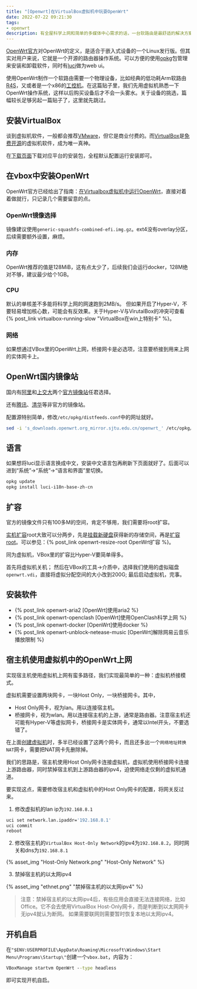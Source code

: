 ```yaml
---
title: "[Openwrt]在VirtualBox虚拟机中玩耍OpenWrt"
date: 2022-07-22 09:21:30
tags:
- openwrt
description: 有全屋科学上网和简单的多媒体中心需求的话，一台软路由是最舒适的解决方案了。谈到软路由那就基本绕不过OpenWrt，先在虚拟机里玩耍一下吧。
---
```

[OpenWrt官方](https://openwrt.org)对OpenWrt的定义，是适合于嵌入式设备的一个Linux发行版。但其实对用户来说，它就是一个开源的路由器操作系统。可以方便的使用[opkg](https://openwrt.org/docs/guide-user/additional-software/opkg)包管理来安装和卸载软件，同时有[luci](https://openwrt.org/docs/guide-user/luci/start)做为web ui。

使用OpenWrt制作一个软路由需要一个物理设备，比如经典的低功耗Arm软路由[R4S](https://openwrt.org/toh/friendlyarm/nanopi_r4s_v1)，又或者是一个x86的[工控机](https://item.jd.com/10040065077494.html)。在这篇贴子里，我们先用虚拟机熟悉一下OpenWrt操作系统，这样以后购买设备后才不会一头雾水。关于设备的挑选，篇幅较长足够另起一篇贴子了，这里就先跳过。

## 安装VirtualBox

谈到虚拟机软件，一般都会推荐[VMware](https://customerconnect.vmware.com/cn/home)，但它是商业付费的。而[VirtualBox](https://www.virtualbox.org/)是[免费开源](https://www.virtualbox.org/svn/vbox/trunk/)的虚拟机软件，成为唯一真神。

在[下载页面](https://www.virtualbox.org/wiki/Downloads)下载对应平台的安装包，全程默认配置运行安装即可。

## 在vbox中安装OpenWrt

OpenWrt官方已经给出了指南：[在Virtualbox虚拟机中运行OpenWrt](https://openwrt.org/docs/guide-user/virtualization/virtualbox-vm)，直接对着着做就行，只记录几个需要留意的点。

### OpenWrt镜像选择
镜像建议使用`generic-squashfs-combined-efi.img.gz`。ext4没有overlay分区，后续需要额外设置，麻烦。

### 内存
OpenWrt推荐的值是128MiB，这有点太少了，后续我们会运行docker，128M绝对不够，建议最少给个1GB。

### CPU
默认的单核差不多能将科学上网的网速跑到2MB/s。
但如果开启了Hyper-V，不要轻易增加核心数，可能会有反效果。关于Hyper-V与VirutalBox的冲突可查看{% post_link virtualbox-running-slow "VirtualBox在win上特别卡" %}。

### 网络
如果想通过VBox里的OpenWrt上网，桥接网卡是必选项，注意要桥接到用来上网的实体网卡上。

## OpenWrt国内镜像站

国内有[阿里](https://developer.aliyun.com/mirror/openwrt/)和[上交大](https://mirror.sjtu.edu.cn/openwrt/)两个[官方镜像站](https://openwrt.org/downloads#mirrors)任君选择。

还有[腾讯](https://mirrors.cloud.tencent.com/openwrt/)、[清华](https://mirrors.tuna.tsinghua.edu.cn/help/openwrt/)等非官方的镜像站。

配置源特别简单，修改`/etc/opkg/distfeeds.conf`中的网址就好。

```bash
sed -i 's_downloads.openwrt.org_mirror.sjtu.edu.cn/openwrt_' /etc/opkg/distfeeds.conf
```

## 语言

如果想将luci显示语言换成中文，安装中文语言包再刷新下页面就好了。后面可以进到“系统”->“系统”->“语言和界面”里切换。

```bash
opkg update
opkg install luci-i18n-base-zh-cn
```

## 扩容

官方的镜像文件只有100多M的空间，肯定不够用，我们需要将root扩容。

[实机扩容](#实机扩容)root大致可以分两步，先是[挂载新硬盘](https://openwrt.org/docs/guide-user/storage/usb-drives)获得新的存储空间，再是[扩容root](https://openwrt.org/docs/guide-user/additional-software/extroot_configuration)。可以参见：{% post_link openwrt-resize-root OpenWrt扩容 %}。

同为虚拟机，VBox里的扩容比Hyper-V要简单得多。

首先将虚拟机关机；
然后在VBox的工具->介质中，选择我们使用的虚拟磁盘`openwrt.vdi`，直接将虚拟分配空间的大小改到200G;
最后启动虚拟机，完事。

## 安装软件

- {% post_link openwrt-aria2 [OpenWrt]使用aria2 %}
- {% post_link openwrt-openclash [OpenWrt]使用OpenClash科学上网 %}
- {% post_link openwrt-docker [OpenWrt]使用docker %}
- {% post_link openwrt-unblock-netease-music [OpenWrt]解除网易云音乐播放限制 %}

## 宿主机使用虚拟机中的OpenWrt上网

实现宿主机使用虚拟机上网有蛮多路径，我们实现最简单的一种：虚拟机桥接模式。

虚拟机需要设置两块网卡，一块Host Only，一块桥接网卡。其中，
- Host Only网卡，视为lan。用以连接宿主机。
- 桥接网卡，视为wlan。用以连接宿主机的上游，通常是路由器。注意宿主机还可能有Hyper-V等虚拟网卡，桥接网卡是实体网卡，通常以Intel开头，不要选错了。

在上面[创建虚拟机](https://openwrt.org/zh/docs/guide-user/virtualization/virtualbox-vm#vm%E8%99%9A%E6%8B%9F%E6%9C%BA%E8%AE%BE%E7%BD%AE)时，多半已经设置了这两个网卡，而且还多出一个`网络地址转换NAT`网卡，需要把NAT网卡先删除掉。

我们的思路是，宿主机使用Host Only网卡连接虚拟机，虚拟机使用桥接网卡连接上游路由器，同时禁掉宿主机到上游路由器的ipv4，迫使网络走仅剩的虚拟机通道。

要实现这点，需要修改宿主机和虚拟机中的Host Only网卡的配置，将网关反过来。

1. 修改虚拟机的lan ip为`192.168.8.1`
```bash
uci set network.lan.ipaddr='192.168.8.1'
uci commit
reboot
```
2. 修改宿主机的`VirtualBox Host-Only Network`的ipv4为`192.168.8.2`，同时网关和dns为`192.168.8.1`

{% asset_img "Host-Only Network.png" "Host-Only Network" %}

3. 禁掉宿主机的以太网ipv4

{% asset_img "ethnet.png" "禁掉宿主机的以太网ipv4" %}

> 注意：禁掉宿主机的以太网ipv4后，有些应用会直接无法连接网络，比如Office。它不会去使用VirtualBox Host-Only网卡，而是判断到以太网网卡无ipv4就认为断网。
> 如果需要联网则需要暂时恢复本地以太网ipv4。

## 开机自启

在`"$ENV:USERPROFILE\AppData\Roaming\Microsoft\Windows\Start Menu\Programs\Startup\"`创建一个`vbox.bat`，内容为：

```bat
VBoxManage startvm OpenWrt --type headless
```

即可实现开机自启。
